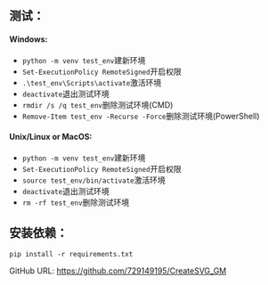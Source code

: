 ## 测试：
#### Windows:

* `python -m venv test_env`建新环境
* `Set-ExecutionPolicy RemoteSigned`开启权限
* `.\test_env\Scripts\activate`激活环境
* `deactivate`退出测试环境
* `rmdir /s /q test_env`删除测试环境(CMD)
* `Remove-Item test_env -Recurse -Force`删除测试环境(PowerShell)


#### Unix/Linux or MacOS:

* `python -m venv test_env`建新环境
* `Set-ExecutionPolicy RemoteSigned`开启权限
* `source test_env/bin/activate`激活环境
* `deactivate`退出测试环境
* `rm -rf test_env`删除测试环境

## 安装依赖：
`pip install -r requirements.txt`


GitHub URL: https://github.com/729149195/CreateSVG_GM
